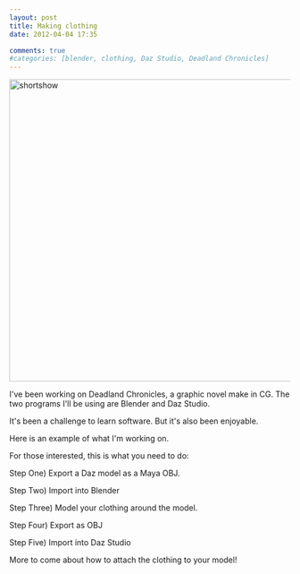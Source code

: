 ```yaml
---
layout: post
title: Making clothing
date: 2012-04-04 17:35

comments: true
#categories: [blender, clothing, Daz Studio, Deadland Chronicles]
---
```

<a href="http://www.cubelabmedia.com/wp-content/uploads/2012/04/shortshow.png"><img class="aligncenter size-full wp-image-218" alt="shortshow" src="http://www.cubelabmedia.com/wp-content/uploads/2012/04/shortshow.png" width="960" height="540" /></a>

I've been working on Deadland Chronicles, a graphic novel make in CG. The two programs I'll be using are Blender and Daz Studio.

It's been a challenge to learn software. But it's also been enjoyable.

Here is an example of what I'm working on.

For those interested, this is what you need to do:

Step One) Export a Daz model as a Maya OBJ.

Step Two) Import into Blender

Step Three) Model your clothing around the model.

Step Four) Export as OBJ

Step Five) Import into Daz Studio

More to come about how to attach the clothing to your model!
